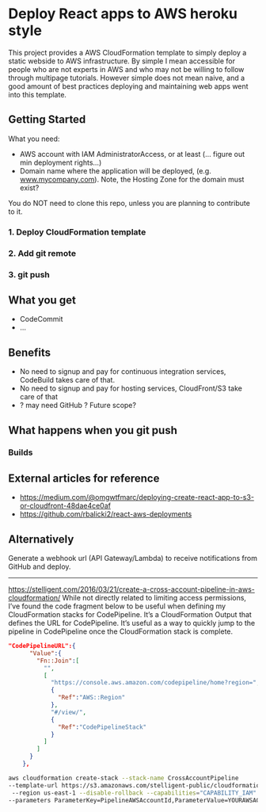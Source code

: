 # Deploy React apps to AWS heroku style

This project provides a AWS CloudFormation template to simply deploy a static webside to AWS infrastructure.
By simple I mean accessible for people who are not experts in AWS and who may not be willing to follow through multipage tutorials.
However simple does not mean naive, and a good amount of best practices deploying and maintaining web apps 
went into this template. 

## Getting Started

What you need:

* AWS account with IAM AdministratorAccess, or at least (... figure out min deployment rights...)
* Domain name where the application will be deployed, (e.g. www.mycompany.com). Note, the Hosting Zone for the domain must exist?

You do NOT need to clone this repo, unless you are planning to contribute to it.

### 1. Deploy CloudFormation template


### 2. Add git remote

### 3. git push


## What you get

* CodeCommit
* ...

## Benefits

* No need to signup and pay for continuous integration services, CodeBuild takes care of that.
* No need to signup and pay for hosting services, CloudFront/S3 take care of that
* ? may need GitHub ? Future scope?

## What happens when you git push

### Builds 


## External articles for reference

* https://medium.com/@omgwtfmarc/deploying-create-react-app-to-s3-or-cloudfront-48dae4ce0af
* https://github.com/rbalicki2/react-aws-deployments


## Alternatively

Generate a webhook url (API Gateway/Lambda) to receive notifications from GitHub and deploy.




*************************

https://stelligent.com/2016/03/21/create-a-cross-account-pipeline-in-aws-cloudformation/
While not directly related to limiting access permissions, I’ve found the code fragment below to be useful when defining my CloudFormation stacks for CodePipeline. It’s a CloudFormation Output that defines the URL for CodePipeline. It’s useful as a way to quickly jump to the pipeline in CodePipeline once the CloudFormation stack is complete.
```JSON
"CodePipelineURL":{
      "Value":{
        "Fn::Join":[
          "",
          [
            "https://console.aws.amazon.com/codepipeline/home?region=",
            {
              "Ref":"AWS::Region"
            },
            "#/view/",
            {
              "Ref":"CodePipelineStack"
            }
          ]
        ]
      }
    },
```

```bash
aws cloudformation create-stack --stack-name CrossAccountPipeline 
--template-url https://s3.amazonaws.com/stelligent-public/cloudformation-templates/github/cross-account-pipeline/codepipeline-cross-account-pipeline.json 
 --region us-east-1 --disable-rollback --capabilities="CAPABILITY_IAM" 
--parameters ParameterKey=PipelineAWSAccountId,ParameterValue=YOURAWSACCTID
```
